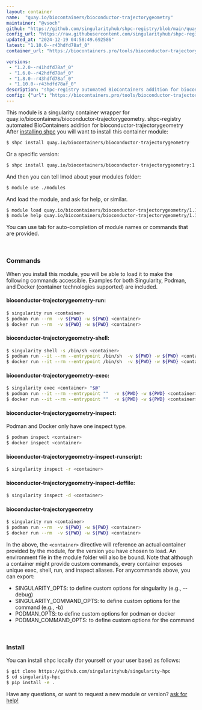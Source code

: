 ```yaml
---
layout: container
name:  "quay.io/biocontainers/bioconductor-trajectorygeometry"
maintainer: "@vsoch"
github: "https://github.com/singularityhub/shpc-registry/blob/main/quay.io/biocontainers/bioconductor-trajectorygeometry/container.yaml"
config_url: "https://raw.githubusercontent.com/singularityhub/shpc-registry/main/quay.io/biocontainers/bioconductor-trajectorygeometry/container.yaml"
updated_at: "2024-12-19 04:58:49.692586"
latest: "1.10.0--r43hdfd78af_0"
container_url: "https://biocontainers.pro/tools/bioconductor-trajectorygeometry"

versions:
 - "1.2.0--r41hdfd78af_0"
 - "1.6.0--r42hdfd78af_0"
 - "1.8.0--r43hdfd78af_0"
 - "1.10.0--r43hdfd78af_0"
description: "shpc-registry automated BioContainers addition for bioconductor-trajectorygeometry"
config: {"url": "https://biocontainers.pro/tools/bioconductor-trajectorygeometry", "maintainer": "@vsoch", "description": "shpc-registry automated BioContainers addition for bioconductor-trajectorygeometry", "latest": {"1.10.0--r43hdfd78af_0": "sha256:f069db8c4127eb25b3a918f2611d1349cf88a992f56d538d9d0999976e90c121"}, "tags": {"1.2.0--r41hdfd78af_0": "sha256:67a1b5ec12277fac7cbcfff3909299a85ff356cfb1656380ba08cbc0c06c7fbd", "1.6.0--r42hdfd78af_0": "sha256:bfa370f7f10a1c36ed69c26b746a6d33dabeba7bf689471c2586963eb179c79d", "1.8.0--r43hdfd78af_0": "sha256:64b4d9ffcebcedeeb8205c1c25a30fdf4a15870368929f6912cec3c5a73b85c5", "1.10.0--r43hdfd78af_0": "sha256:f069db8c4127eb25b3a918f2611d1349cf88a992f56d538d9d0999976e90c121"}, "docker": "quay.io/biocontainers/bioconductor-trajectorygeometry"}
---
```


This module is a singularity container wrapper for quay.io/biocontainers/bioconductor-trajectorygeometry.
shpc-registry automated BioContainers addition for bioconductor-trajectorygeometry
After [installing shpc](#install) you will want to install this container module:


```bash
$ shpc install quay.io/biocontainers/bioconductor-trajectorygeometry
```

Or a specific version:

```bash
$ shpc install quay.io/biocontainers/bioconductor-trajectorygeometry:1.10.0--r43hdfd78af_0
```

And then you can tell lmod about your modules folder:

```bash
$ module use ./modules
```

And load the module, and ask for help, or similar.

```bash
$ module load quay.io/biocontainers/bioconductor-trajectorygeometry/1.10.0--r43hdfd78af_0
$ module help quay.io/biocontainers/bioconductor-trajectorygeometry/1.10.0--r43hdfd78af_0
```

You can use tab for auto-completion of module names or commands that are provided.

<br>

### Commands

When you install this module, you will be able to load it to make the following commands accessible.
Examples for both Singularity, Podman, and Docker (container technologies supported) are included.

#### bioconductor-trajectorygeometry-run:

```bash
$ singularity run <container>
$ podman run --rm  -v ${PWD} -w ${PWD} <container>
$ docker run --rm  -v ${PWD} -w ${PWD} <container>
```

#### bioconductor-trajectorygeometry-shell:

```bash
$ singularity shell -s /bin/sh <container>
$ podman run --it --rm --entrypoint /bin/sh  -v ${PWD} -w ${PWD} <container>
$ docker run --it --rm --entrypoint /bin/sh  -v ${PWD} -w ${PWD} <container>
```

#### bioconductor-trajectorygeometry-exec:

```bash
$ singularity exec <container> "$@"
$ podman run --it --rm --entrypoint ""  -v ${PWD} -w ${PWD} <container> "$@"
$ docker run --it --rm --entrypoint ""  -v ${PWD} -w ${PWD} <container> "$@"
```

#### bioconductor-trajectorygeometry-inspect:

Podman and Docker only have one inspect type.

```bash
$ podman inspect <container>
$ docker inspect <container>
```

#### bioconductor-trajectorygeometry-inspect-runscript:

```bash
$ singularity inspect -r <container>
```

#### bioconductor-trajectorygeometry-inspect-deffile:

```bash
$ singularity inspect -d <container>
```



#### bioconductor-trajectorygeometry

```bash
$ singularity run <container>
$ podman run --rm  -v ${PWD} -w ${PWD} <container>
$ docker run --rm  -v ${PWD} -w ${PWD} <container>
```


In the above, the `<container>` directive will reference an actual container provided
by the module, for the version you have chosen to load. An environment file in the
module folder will also be bound. Note that although a container
might provide custom commands, every container exposes unique exec, shell, run, and
inspect aliases. For anycommands above, you can export:

 - SINGULARITY_OPTS: to define custom options for singularity (e.g., --debug)
 - SINGULARITY_COMMAND_OPTS: to define custom options for the command (e.g., -b)
 - PODMAN_OPTS: to define custom options for podman or docker
 - PODMAN_COMMAND_OPTS: to define custom options for the command

<br>

### Install

You can install shpc locally (for yourself or your user base) as follows:

```bash
$ git clone https://github.com/singularityhub/singularity-hpc
$ cd singularity-hpc
$ pip install -e .
```

Have any questions, or want to request a new module or version? [ask for help!](https://github.com/singularityhub/singularity-hpc/issues)
